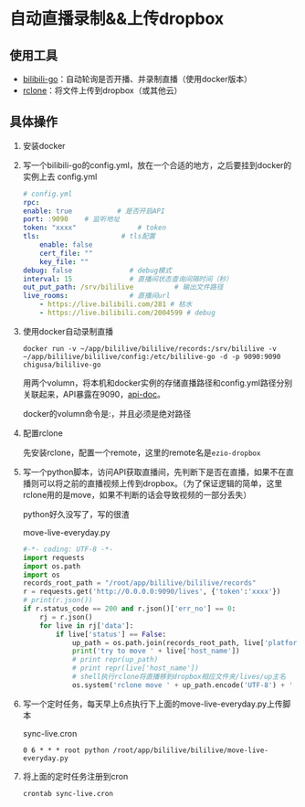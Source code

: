 # 自动直播录制&&上传dropbox

## 使用工具
- [bilibili-go](https://github.com/hr3lxphr6j/bililive-go)：自动轮询是否开播、并录制直播（使用docker版本）
- [rclone](https://rclone.org/)：将文件上传到dropbox（或其他云）

## 具体操作

1. 安装docker

2. 写一个bilibili-go的config.yml，放在一个合适的地方，之后要挂到docker的实例上去
    config.yml
    ```yaml
    # config.yml
    rpc: 
    enable: true           # 是否开启API
    port: :9090    # 监听地址
    token: "xxxx"               # token
    tls:                    # tls配置
        enable: false
        cert_file: ""
        key_file: ""
    debug: false              # debug模式
    interval: 15              # 直播间状态查询间隔时间（秒）
    out_put_path: /srv/bililive          # 输出文件路径
    live_rooms:               # 直播间url
        - https://live.bilibili.com/281 # 枯水
        - https://live.bilibili.com/2004599 # debug
    ```

3. 使用docker自动录制直播
    ```
    docker run -v ~/app/bililive/bililive/records:/srv/bililive -v ~/app/bililive/bililive/config:/etc/bililive-go -d -p 9090:9090 chigusa/bililive-go
    ```
    用两个volumn，将本机和docker实例的存储直播路径和config.yml路径分别关联起来，API暴露在9090，[api-doc](https://github.com/hr3lxphr6j/bililive-go/blob/master/docs/API.md)。

    docker的volumn命令是<local>:<remote>，并且必须是绝对路径

4. 配置rclone

    先安装rclone，配置一个remote，这里的remote名是`ezio-dropbox`

5. 写一个python脚本，访问API获取直播间，先判断下是否在直播，如果不在直播则可以将之前的直播视频上传到dropbox。（为了保证逻辑的简单，这里rclone用的是move，如果不判断的话会导致视频的一部分丢失）

    python好久没写了，写的很渣

    move-live-everyday.py
    ```python
    #-*- coding: UTF-8 -*-
    import requests
    import os.path
    import os
    records_root_path = "/root/app/bililive/bililive/records"
    r = requests.get('http://0.0.0.0:9090/lives', {'token':'xxxx'})
    # print(r.json())
    if r.status_code == 200 and r.json()['err_no'] == 0:
        rj = r.json()
        for live in rj['data']:
            if live['status'] == False:
                up_path = os.path.join(records_root_path, live['platform_cn_name'] ,live['host_name'])
                print('try to move ' + live['host_name'])
                # print repr(up_path)
                # print repr(live['host_name'])
                # shell执行rclone将直播移到dropbox相应文件夹/lives/up主名
                os.system('rclone move ' + up_path.encode('UTF-8') + ' ezio-dropbox:/lives/' + live['host_name'].encode('UTF-8'))
    ```

6. 写一个定时任务，每天早上6点执行下上面的move-live-everyday.py上传脚本

    sync-live.cron
    ```
    0 6 * * * root python /root/app/bililive/bililive/move-live-everyday.py
    ```

7. 将上面的定时任务注册到cron

    ```
    crontab sync-live.cron
    ```